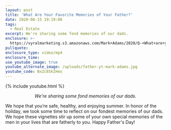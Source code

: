 ```yaml
---
layout: post
title: 'What Are Your Favorite Memories of Your Father?'
date: 2020-06-15 19:19:00
tags:
  - Real Estate
excerpt: We're sharing some fond memories of our dads.
enclosure: >-
  https://vyralmarketing.s3.amazonaws.com/Mark+Adams/2020/Q-+What+are+your+favorite+memories+of+your+father_.mp4
pullquote:
enclosure_type: video/mp4
enclosure_time:
use_youtube_image: true
youtube_alternate_image: /uploads/father-yt-mark-adams.jpg
youtube_code: BxZc85kIHeo
---
```


{% include youtube.html %}

<p style="text-align:center"><em>We're sharing some fond memories of our dads.</em></p>

We hope that you’re safe, healthy, and enjoying summer. In honor of the holiday, we took some time to reflect on our fondest memories of our dads. We hope these vignettes stir up some of your own special memories of the men in your lives that are fatherly to you. Happy Father's Day!&nbsp;